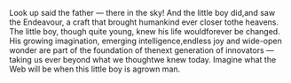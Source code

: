 

Look up said the father — there in the sky! And the little boy did,and saw the Endeavour, a craft that
brought humankind ever closer tothe heavens. The little boy, though quite young, knew his life wouldforever be
changed. His growing imagination, emerging intelligence,endless joy and wide-open wonder are part of the
foundation of thenext generation of innovators — taking us ever beyond what we thoughtwe knew today. Imagine
what the Web will be when this little boy is agrown man. 